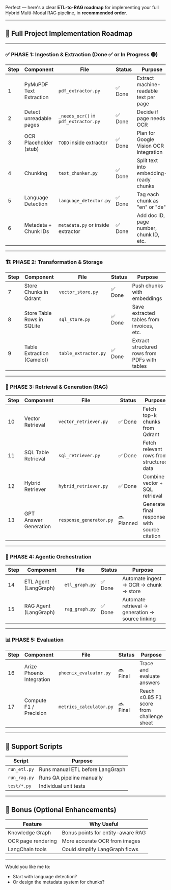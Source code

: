Perfect — here's a clear **ETL-to-RAG roadmap** for implementing your full Hybrid Multi-Modal RAG pipeline, in **recommended order**.

---

## 🧭 Full Project Implementation Roadmap

---

### ✅ PHASE 1: Ingestion & Extraction (Done ✅ or In Progress 🟡)

| Step | Component               | File                                 | Status  | Purpose                                 |
| ---- | ----------------------- | ------------------------------------ | ------- | --------------------------------------- |
| 1    | PyMuPDF Text Extraction | `pdf_extractor.py`                   | ✅ Done | Extract machine-readable text per page  |
| 2    | Detect unreadable pages | `_needs_ocr()` in `pdf_extractor.py` | ✅ Done | Decide if page needs OCR                |
| 3    | OCR Placeholder (stub)  | `TODO` inside extractor              | ✅ Done | Plan for Google Vision OCR integration  |
| 4    | Chunking                | `text_chunker.py`                    | ✅ Done | Split text into embedding-ready chunks  |
| 5    | Language Detection      | `language_detector.py`               | ✅ Done | Tag each chunk as "en" or "de"          |
| 6    | Metadata + Chunk IDs    | `metadata.py` or inside extractor    | ✅ Done | Add doc ID, page number, chunk ID, etc. |

---

### 🏗 PHASE 2: Transformation & Storage

| Step | Component                  | File                 | Status  | Purpose                                       |
| ---- | -------------------------- | -------------------- | ------- | --------------------------------------------- |
| 7    | Store Chunks in Qdrant     | `vector_store.py`    | ✅ Done | Push chunks with embeddings                   |
| 8    | Store Table Rows in SQLite | `sql_store.py`       | ✅ Done | Save extracted tables from invoices, etc.     |
| 9    | Table Extraction (Camelot) | `table_extractor.py` | ✅ Done | Extract structured rows from PDFs with tables |

---

### 🧠 PHASE 3: Retrieval & Generation (RAG)

| Step | Component             | File                    | Status     | Purpose                                      |
| ---- | --------------------- | ----------------------- | ---------- | -------------------------------------------- |
| 10   | Vector Retrieval      | `vector_retriever.py`   | ✅ Done    | Fetch top-k chunks from Qdrant               |
| 11   | SQL Table Retrieval   | `sql_retriever.py`      | ✅ Done    | Fetch relevant rows from structured data     |
| 12   | Hybrid Retriever      | `hybrid_retriever.py`   | ✅ Done    | Combine vector + SQL retrieval               |
| 13   | GPT Answer Generation | `response_generator.py` | 🔜 Planned | Generate final response with source citation |

---

### 🤖 PHASE 4: Agentic Orchestration

| Step | Component             | File           | Status  | Purpose                                          |
| ---- | --------------------- | -------------- | ------- | ------------------------------------------------ |
| 14   | ETL Agent (LangGraph) | `etl_graph.py` | ✅ Done | Automate ingest → OCR → chunk → store            |
| 15   | RAG Agent (LangGraph) | `rag_graph.py` | ✅ Done | Automate retrieval → generation → source linking |

---

### 📊 PHASE 5: Evaluation

| Step | Component                 | File                    | Status   | Purpose                                   |
| ---- | ------------------------- | ----------------------- | -------- | ----------------------------------------- |
| 16   | Arize Phoenix Integration | `phoenix_evaluator.py`  | 🔜 Final | Trace and evaluate answers                |
| 17   | Compute F1 / Precision    | `metrics_calculator.py` | 🔜 Final | Reach ≥0.85 F1 score from challenge sheet |

---

## 🔁 Support Scripts

| Script       | Purpose                          |
| ------------ | -------------------------------- |
| `run_etl.py` | Runs manual ETL before LangGraph |
| `run_rag.py` | Runs QA pipeline manually        |
| `test/*.py`  | Individual unit tests            |

---

## 🧠 Bonus (Optional Enhancements)

| Feature            | Why Useful                        |
| ------------------ | --------------------------------- |
| Knowledge Graph    | Bonus points for entity-aware RAG |
| OCR page rendering | More accurate OCR from images     |
| LangChain tools    | Could simplify LangGraph flows    |

---

Would you like me to:

- Start with language detection?
- Or design the metadata system for chunks?
